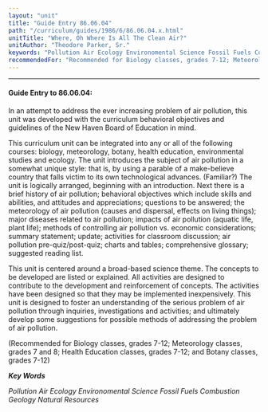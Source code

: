 ```yaml
---
layout: "unit"
title: "Guide Entry 86.06.04"
path: "/curriculum/guides/1986/6/86.06.04.x.html"
unitTitle: "Where, Oh Where Is All The Clean Air?"
unitAuthor: "Theodore Parker, Sr."
keywords: "Pollution Air Ecology Environomental Science Fossil Fuels Combustion Geology Natural Resources"
recommendedFor: "Recommended for Biology classes, grades 7-12; Meteorology classes, grades 7 and 8; Health Education classes, grades 7-12; and Botany classes, grades 7-12"
---
```

<body>
<hr/>
<h4>
Guide Entry to 86.06.04:
</h4>
In an attempt to address the ever increasing problem of air pollution, this unit was developed with the curriculum behavioral objectives and guidelines of the New Haven Board of Education in mind.
<p>
This curriculum unit can be integrated into any or all of the following courses: biology, meteorology, botany, health education, environmental studies and ecology. The unit introduces the subject of air pollution in a somewhat unique style: that is, by using a parable of a make-believe country that falls victim to its own technological advances. (Familiar?) The unit is logically arranged, beginning with an introduction. Next there is a brief history of air pollution; behavioral objectives which include skills and abilities, and attitudes and appreciations; questions to be answered; the meteorology of air pollution (causes and dispersal, effects on living things); major diseases related to air pollution; impacts of air pollution (aquatic life, plant life); methods of controlling air pollution vs. economic considerations; summary statement; update; activities for classroom discussion; air pollution pre-quiz/post-quiz; charts and tables; comprehensive glossary; suggested reading list.
</p>
<p>
This unit is centered around a broad-based science theme. The concepts to be developed are listed or explained. All activities are designed to contribute to the development and reinforcement of concepts. The activities have been designed so that they may be implemented inexpensively. This unit is designed to foster an understanding of the serious problem of air pollution through inquiries, investigations and activities; and ultimately develop some suggestions for possible methods of addressing the problem of air pollution.
</p>
<p>
(Recommended for Biology classes, grades 7-12; Meteorology classes, grades 7 and 8; Health Education classes, grades 7-12; and Botany classes, grades 7-12)
</p>
<p>
<b>
<i>
Key Words
</i>
</b>
<br/>
</p>
<p>
<i>
Pollution Air Ecology Environomental Science Fossil Fuels Combustion Geology Natural Resources
</i>
</p>
</body>